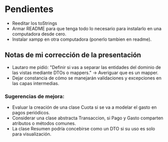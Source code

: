 # Pendientes
* Reeditar los toStrings
* Armar README para que tenga todo lo necesario para instalarlo en una computadora desde cero.
* Instalar xampp en otra computadora (ponerlo tambien en readme).

## Notas de mi corrección de la presentación
* Lautaro me pidió: "Definir si vas a separar las entidades del dominio de las vistas mediante DTOs o mappers."
-> Averiguar que es un mapper.
* Dejar constancia de cómo se manejarán validaciones y excepciones en las capas intermedias. 
### Sugerencias de mejora:
* Evaluar la creación de una clase Cuota si se va a modelar el gasto en pagos periódicos. 
* Considerar una clase abstracta Transaccion, si Pago y Gasto comparten atributos o métodos comunes. 
* La clase Resumen podría concebirse como un DTO si su uso es solo para visualización.